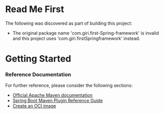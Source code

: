 # Read Me First
The following was discovered as part of building this project:

* The original package name 'com.giri.first-Spring-framework' is invalid and this project uses 'com.giri.firstSpringframework' instead.

# Getting Started

### Reference Documentation
For further reference, please consider the following sections:

* [Official Apache Maven documentation](https://maven.apache.org/guides/index.html)
* [Spring Boot Maven Plugin Reference Guide](https://docs.spring.io/spring-boot/docs/3.2.0-RC1/maven-plugin/reference/html/)
* [Create an OCI image](https://docs.spring.io/spring-boot/docs/3.2.0-RC1/maven-plugin/reference/html/#build-image)

